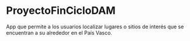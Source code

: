 # ProyectoFinCicloDAM
App que permite a los usuarios localizar lugares o sitios de interés que se encuentran a su alrededor en el País Vasco. 
